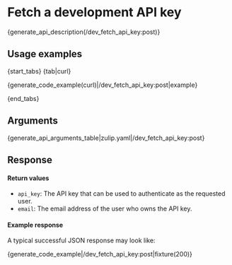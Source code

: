 # Fetch a development API key

{generate_api_description(/dev_fetch_api_key:post)}

## Usage examples

{start_tabs}
{tab|curl}

{generate_code_example(curl)|/dev_fetch_api_key:post|example}

{end_tabs}

## Arguments

{generate_api_arguments_table|zulip.yaml|/dev_fetch_api_key:post}

## Response

#### Return values

* `api_key`: The API key that can be used to authenticate as the requested
    user.
* `email`: The email address of the user who owns the API key.

#### Example response

A typical successful JSON response may look like:

{generate_code_example|/dev_fetch_api_key:post|fixture(200)}
